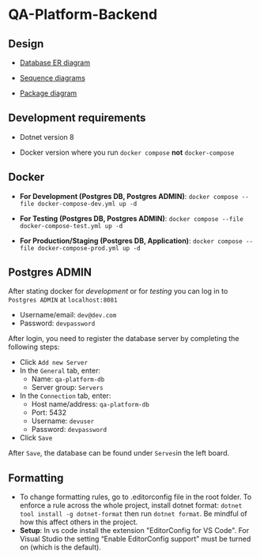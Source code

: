# QA-Platform-Backend

## Design

- [Database ER diagram](https://lucid.app/lucidchart/ae37e314-f5bd-427d-92c3-6db17f0c7d96/edit?viewport_loc=39%2C-134%2C2908%2C1554%2C0_0&invitationId=inv_407d2aa7-e46e-4486-bd13-9dc5f04f6818)

- [Sequence diagrams](https://lucid.app/lucidchart/40271668-76b3-4095-9ac9-0968643d98d7/edit?invitationId=inv_1247fee7-1320-4446-be3a-d6849eb6419e&page=0_0#)

- [Package diagram](https://lucid.app/lucidchart/81d55cd4-06ae-4ec0-867b-00a1f21cb27e/edit?invitationId=inv_24927175-c561-46cd-b5c6-94fcadcecb3d&page=0_0#)

## Development requirements

- Dotnet version 8

- Docker version where you run `docker compose` **not** `docker-compose`

## Docker

- **For Development (Postgres DB, Postgres ADMIN)**: `docker compose --file docker-compose-dev.yml up -d`

- **For Testing (Postgres DB, Postgres ADMIN)**: `docker compose --file docker-compose-test.yml up -d`

- **For Production/Staging (Postgres DB, Application)**: `docker compose --file docker-compose-prod.yml up -d`

## Postgres ADMIN

After stating docker for *development* or for *testing* you can log in to `Postgres ADMIN` at `localhost:8081`

- Username/email: `dev@dev.com`
- Password: `devpassword`

After login, you need to register the database server by completing the following steps:

- Click `Add new Server`
- In the `General` tab, enter: 
    - Name: `qa-platform-db`
    - Server group: `Servers`
- In the `Connection` tab, enter:
    - Host name/address: `qa-platform-db`
    - Port: 5432 
    - Username: `devuser`
    - Password: `devpassword`
- Click `Save`

After `Save`, the database can be found under `Serves`in the left board.
 

## Formatting

-   To change formatting rules, go to .editorconfig file in the root folder. To enforce a rule across the whole project, install dotnet format: `dotnet tool install -g dotnet-format` then run `dotnet format`. Be mindful of how this affect others in the project.
-   **Setup**: In vs code install the extension "EditorConfig for VS Code". For Visual Studio the setting “Enable EditorConfig support” must be turned on (which is the default).
